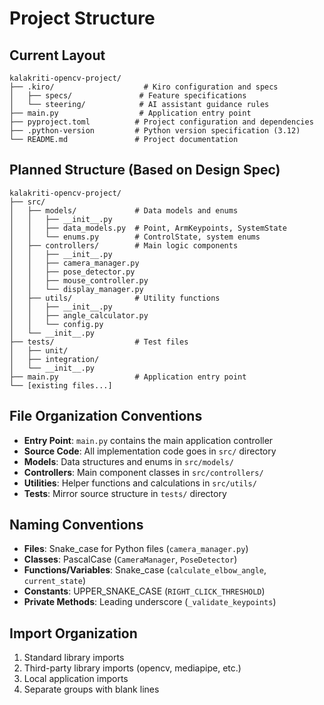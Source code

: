 # Project Structure

## Current Layout

```
kalakriti-opencv-project/
├── .kiro/                    # Kiro configuration and specs
│   ├── specs/               # Feature specifications
│   └── steering/            # AI assistant guidance rules
├── main.py                  # Application entry point
├── pyproject.toml          # Project configuration and dependencies
├── .python-version         # Python version specification (3.12)
└── README.md               # Project documentation
```

## Planned Structure (Based on Design Spec)

```
kalakriti-opencv-project/
├── src/
│   ├── models/             # Data models and enums
│   │   ├── __init__.py
│   │   ├── data_models.py  # Point, ArmKeypoints, SystemState
│   │   └── enums.py        # ControlState, system enums
│   ├── controllers/        # Main logic components
│   │   ├── __init__.py
│   │   ├── camera_manager.py
│   │   ├── pose_detector.py
│   │   ├── mouse_controller.py
│   │   └── display_manager.py
│   ├── utils/              # Utility functions
│   │   ├── __init__.py
│   │   ├── angle_calculator.py
│   │   └── config.py
│   └── __init__.py
├── tests/                  # Test files
│   ├── unit/
│   ├── integration/
│   └── __init__.py
├── main.py                 # Application entry point
└── [existing files...]
```

## File Organization Conventions

- **Entry Point**: `main.py` contains the main application controller
- **Source Code**: All implementation code goes in `src/` directory
- **Models**: Data structures and enums in `src/models/`
- **Controllers**: Main component classes in `src/controllers/`
- **Utilities**: Helper functions and calculations in `src/utils/`
- **Tests**: Mirror source structure in `tests/` directory

## Naming Conventions

- **Files**: Snake_case for Python files (`camera_manager.py`)
- **Classes**: PascalCase (`CameraManager`, `PoseDetector`)
- **Functions/Variables**: Snake_case (`calculate_elbow_angle`, `current_state`)
- **Constants**: UPPER_SNAKE_CASE (`RIGHT_CLICK_THRESHOLD`)
- **Private Methods**: Leading underscore (`_validate_keypoints`)

## Import Organization

1. Standard library imports
2. Third-party library imports (opencv, mediapipe, etc.)
3. Local application imports
4. Separate groups with blank lines